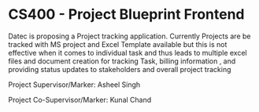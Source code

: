 # CS400 - Project Blueprint Frontend 
Datec is proposing a Project tracking application. Currently Projects are be tracked with MS project and Excel Template available but this is not effective when it comes to individual task and thus leads to multiple  excel files   and document creation for tracking Task, billing information , and providing status updates to stakeholders and overall project tracking

Project Supervisor/Marker: Asheel Singh 

Project Co-Supervisor/Marker: Kunal Chand

